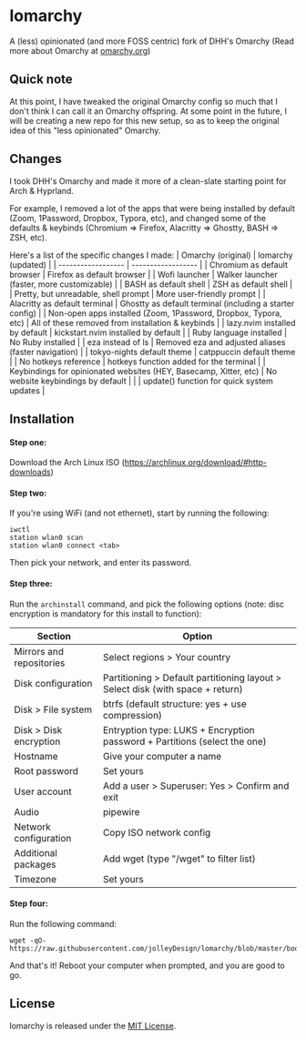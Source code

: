 # lomarchy

A (less) opinionated (and more FOSS centric) fork of DHH's Omarchy (Read more about Omarchy at [omarchy.org](https://omarchy.org))

## Quick note
At this point, I have tweaked the original Omarchy config so much that I don't think I can call it an Omarchy offspring.
At some point in the future, I will be creating a new repo for this new setup, so as to keep the original idea of this "less opinionated" Omarchy.

## Changes

I took DHH's Omarchy and made it more of a clean-slate starting point for Arch & Hyprland. 

For example, I removed a lot of the apps that were being installed by default (Zoom, 1Password, Dropbox, Typora, etc), and changed some of the defaults & keybinds (Chromium => Firefox, Alacritty => Ghostty, BASH => ZSH, etc).

Here's a list of the specific changes I made:
| Omarchy (original) | lomarchy (updated) |
| ------------------ | ------------------ |
| Chromium as default browser | Firefox as default browser |
| Wofi launcher | Walker launcher (faster, more customizable) |
| BASH as default shell | ZSH as default shell |
| Pretty, but unreadable, shell prompt | More user-friendly prompt |
| Alacritty as default terminal | Ghostty as default terminal (including a starter config) |
| Non-open apps installed (Zoom, 1Password, Dropbox, Typora, etc) | All of these removed from installation & keybinds |
| lazy.nvim installed by default | kickstart.nvim installed by default |
| Ruby language installed | No Ruby installed |
| eza instead of ls | Removed eza and adjusted aliases (faster navigation) |
| tokyo-nights default theme | catppuccin default theme |
| No hotkeys reference | hotkeys function added for the terminal |
| Keybindings for opinionated websites (HEY, Basecamp, Xitter, etc) | No website keybindings by default | 
| | update() function for quick system updates |

## Installation
#### Step one:
Download the Arch Linux ISO (https://archlinux.org/download/#http-downloads)
#### Step two:
If you're using WiFi (and not ethernet), start by running the following:
```
iwctl
station wlan0 scan
station wlan0 connect <tab>
```
Then pick your network, and enter its password.
#### Step three:
Run the `archinstall` command, and pick the following options (note: disc encryption is mandatory for this install to function):

| Section | Option |
| ------- | ------ |
| Mirrors and repositories | Select regions > Your country |
| Disk configuration | Partitioning > Default partitioning layout > Select disk (with space + return) |
| Disk > File system | btrfs (default structure: yes + use compression) |
| Disk > Disk encryption | Entryption type: LUKS + Encryption password + Partitions (select the one) |
| Hostname | Give your computer a name |
| Root password | Set yours |
| User account | Add a user > Superuser: Yes > Confirm and exit |
| Audio | pipewire |
| Network configuration | Copy ISO network config |
| Additional packages | Add wget (type "/wget" to filter list) |
| Timezone | Set yours |

#### Step four:
Run the following command:
```
wget -qO- https://raw.githubusercontent.com/jolleyDesign/lomarchy/blob/master/boot.sh
```

And that's it! Reboot your computer when prompted, and you are good to go.

## License

lomarchy is released under the [MIT License](https://opensource.org/licenses/MIT).

